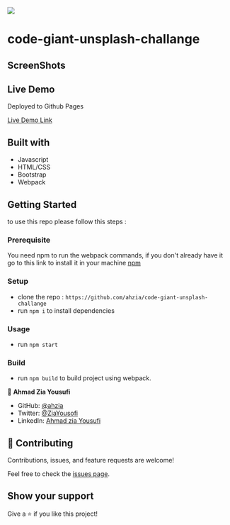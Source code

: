 
![](https://img.shields.io/badge/Microverse-blueviolet)

# code-giant-unsplash-challange

## ScreenShots

## Live Demo

Deployed to Github Pages

[Live Demo Link]()

## Built with

- Javascript
- HTML/CSS
- Bootstrap
- Webpack

## Getting Started

to use this repo please follow this steps : 

### Prerequisite
You need npm to run the webpack commands, if you don't already have it go to this link to install it in your machine [npm](https://docs.npmjs.com/downloading-and-installing-node-js-and-npm)

### Setup

- clone the repo : `https://github.com/ahzia/code-giant-unsplash-challange`
- run `npm i` to install dependencies

### Usage
- run `npm start`

### Build
- run `npm build` to build project using webpack.

👤 **Ahmad Zia Yousufi**
- GitHub: [@ahzia](https://github.com/ahzia)
- Twitter: [@ZiaYousofi](https://twitter.com/ZiaYousofi)
- LinkedIn: [Ahmad zia Yousufi](https://www.linkedin.com/in/ah-ziayosfi/)

## 🤝 Contributing

Contributions, issues, and feature requests are welcome!

Feel free to check the [issues page](../../issues/).

## Show your support

Give a ⭐️ if you like this project!
